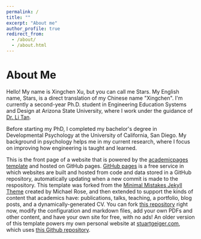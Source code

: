 ```yaml
---
permalink: /
title: ""
excerpt: "About me"
author_profile: true
redirect_from: 
  - /about/
  - /about.html
---
```

About Me
======
Hello! My name is Xingchen Xu, but you can call me Stars. My English name, Stars, is a direct translation of my Chinese name "Xingchen". I'm currently a second-year Ph.D. student in Engineering Education Systems and Design at Arizona State University, where I work under the guidance of [Dr. Li Tan](https://search.asu.edu/profile/4426391).

Before starting my PhD, I completed my bachelor's degree in Developmental Psychology at the University of California, San Diego. My background in psychology helps me in my current research, where I focus on improving how engineering is taught and learned.

This is the front page of a website that is powered by the [academicpages template](https://github.com/academicpages/academicpages.github.io) and hosted on GitHub pages. [GitHub pages](https://pages.github.com) is a free service in which websites are built and hosted from code and data stored in a GitHub repository, automatically updating when a new commit is made to the respository. This template was forked from the [Minimal Mistakes Jekyll Theme](https://mmistakes.github.io/minimal-mistakes/) created by Michael Rose, and then extended to support the kinds of content that academics have: publications, talks, teaching, a portfolio, blog posts, and a dynamically-generated CV. You can fork [this repository](https://github.com/academicpages/academicpages.github.io) right now, modify the configuration and markdown files, add your own PDFs and other content, and have your own site for free, with no ads! An older version of this template powers my own personal website at [stuartgeiger.com](http://stuartgeiger.com), which uses [this Github repository](https://github.com/staeiou/staeiou.github.io).

